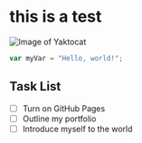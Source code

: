 # this is a test

![Image of Yaktocat](https://octodex.github.com/images/yaktocat.png)

``` javascript
var myVar = "Hello, world!";
```

## Task List 

- [ ] Turn on GitHub Pages
- [ ] Outline my portfolio
- [ ] Introduce myself to the world
